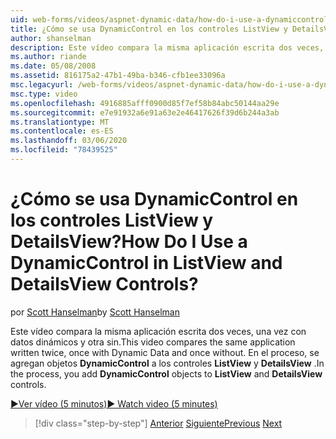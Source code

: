 ```yaml
---
uid: web-forms/videos/aspnet-dynamic-data/how-do-i-use-a-dynamiccontrol-in-listview-and-detailsview-controls
title: ¿Cómo se usa DynamicControl en los controles ListView y DetailsView? | Microsoft Docs
author: shanselman
description: Este vídeo compara la misma aplicación escrita dos veces, una vez con datos dinámicos y otra sin. En el proceso, se agregan objetos DynamicControl a ListView a...
ms.author: riande
ms.date: 05/08/2008
ms.assetid: 816175a2-47b1-49ba-b346-cfb1ee33096a
msc.legacyurl: /web-forms/videos/aspnet-dynamic-data/how-do-i-use-a-dynamiccontrol-in-listview-and-detailsview-controls
msc.type: video
ms.openlocfilehash: 4916885afff0900d85f7ef58b84abc50144aa29e
ms.sourcegitcommit: e7e91932a6e91a63e2e46417626f39d6b244a3ab
ms.translationtype: MT
ms.contentlocale: es-ES
ms.lasthandoff: 03/06/2020
ms.locfileid: "78439525"
---
```

# <a name="how-do-i-use-a-dynamiccontrol-in-listview-and-detailsview-controls"></a><span data-ttu-id="57c62-105">¿Cómo se usa DynamicControl en los controles ListView y DetailsView?</span><span class="sxs-lookup"><span data-stu-id="57c62-105">How Do I Use a DynamicControl in ListView and DetailsView Controls?</span></span>

<span data-ttu-id="57c62-106">por [Scott Hanselman](https://github.com/shanselman)</span><span class="sxs-lookup"><span data-stu-id="57c62-106">by [Scott Hanselman](https://github.com/shanselman)</span></span>

<span data-ttu-id="57c62-107">Este vídeo compara la misma aplicación escrita dos veces, una vez con datos dinámicos y otra sin.</span><span class="sxs-lookup"><span data-stu-id="57c62-107">This video compares the same application written twice, once with Dynamic Data and once without.</span></span> <span data-ttu-id="57c62-108">En el proceso, se agregan objetos **DynamicControl** a los controles **ListView** y **DetailsView** .</span><span class="sxs-lookup"><span data-stu-id="57c62-108">In the process, you add **DynamicControl** objects to **ListView** and **DetailsView** controls.</span></span>

[<span data-ttu-id="57c62-109">&#9654;Ver vídeo (5 minutos)</span><span class="sxs-lookup"><span data-stu-id="57c62-109">&#9654; Watch video (5 minutes)</span></span>](https://channel9.msdn.com/Blogs/ASP-NET-Site-Videos/how-do-i-use-a-dynamiccontrol-in-listview-and-detailsview-controls)

> [!div class="step-by-step"]
> <span data-ttu-id="57c62-110">[Anterior](how-do-i-display-unknown-datatypes.md)
> [Siguiente](getting-started-with-dynamic-data.md)</span><span class="sxs-lookup"><span data-stu-id="57c62-110">[Previous](how-do-i-display-unknown-datatypes.md)
[Next](getting-started-with-dynamic-data.md)</span></span>
